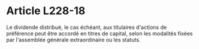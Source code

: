 # Article L228-18

Le dividende distribué, le cas échéant, aux titulaires d'actions de préférence peut être accordé en titres de capital, selon les modalités fixées par l'assemblée générale extraordinaire ou les statuts.
